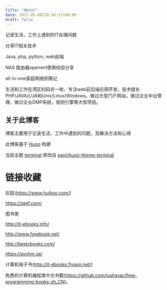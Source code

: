 ```yaml
---
title: "About"
date: 2021-05-08T16:40:17+08:00
draft: false
---
```


记录生活，工作上遇到的IT处理问题

分享IT相关技术

Java, php, python, web前端

NAS 路由器openwrt使用经验分享 

all-in-one家庭网络折腾记 

生活和工作在湾区的码农一枚，专注web前后端应用开发，技术擅长PHP/JAVA/LUA和Unix/Linux/Windows。做过大型门户网站，做过企业中台管理，做过企业DMP系统，规则引擎等大型项目。 

## 关于此博客

博客主要用于记录生活，工作中遇到的问题，及解决方法和心得

此博客基于 [Hugo](https://gohugo.io/) 构建

当前主题 [terminal](https://github.com/ttys3/hugo-theme-terminal/tree/ttys3) 修改自 [panr/hugo-theme-terminal](https://github.com/panr/hugo-theme-terminal)

# 链接收藏

灰狐(https://www.huihoo.com/)

https://zeef.com/ 

图书类

http://it-ebooks.info/

http://www.foxebook.net/

http://bestcbooks.com/

https://avxhm.se/

计算机电子书(http://it-ebooks.flygon.net/)

免费的计算机编程类中文书籍(https://github.com/justjavac/free-programming-books-zh_CN)。




